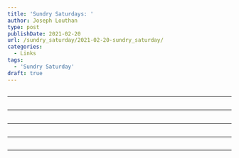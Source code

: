 ```yaml
---
title: 'Sundry Saturdays: '
author: Joseph Louthan
type: post
publishDate: 2021-02-20
url: /sundry_saturday/2021-02-20-sundry_saturday/
categories:
  - Links
tags:
  - 'Sundry Saturday'
draft: true
---
```


##


------

##


------

##


------

##


------

##


------

